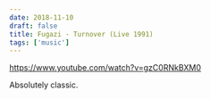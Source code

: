 ```yaml
---
date: 2018-11-10
draft: false
title: Fugazi - Turnover (Live 1991)
tags: ['music']
---
```


<https://www.youtube.com/watch?v=gzC0RNkBXM0>

Absolutely classic.<!-- excerpt -->
